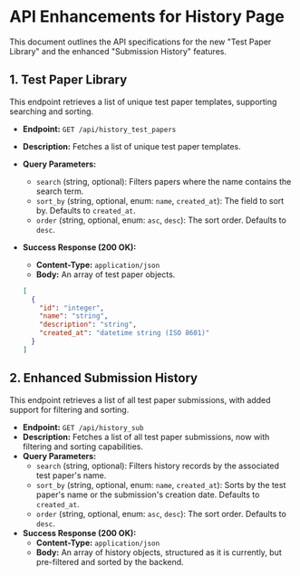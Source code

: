 # API Enhancements for History Page

This document outlines the API specifications for the new "Test Paper Library" and the enhanced "Submission History" features.

## 1. Test Paper Library

This endpoint retrieves a list of unique test paper templates, supporting searching and sorting.

*   **Endpoint:** `GET /api/history_test_papers`
*   **Description:** Fetches a list of unique test paper templates.
*   **Query Parameters:**
    *   `search` (string, optional): Filters papers where the name contains the search term.
    *   `sort_by` (string, optional, enum: `name`, `created_at`): The field to sort by. Defaults to `created_at`.
    *   `order` (string, optional, enum: `asc`, `desc`): The sort order. Defaults to `desc`.
*   **Success Response (200 OK):**
    *   **Content-Type:** `application/json`
    *   **Body:** An array of test paper objects.

    ```json
    [
      {
        "id": "integer",
        "name": "string",
        "description": "string",
        "created_at": "datetime string (ISO 8601)"
      }
    ]
    ```

## 2. Enhanced Submission History

This endpoint retrieves a list of all test paper submissions, with added support for filtering and sorting.

*   **Endpoint:** `GET /api/history_sub`
*   **Description:** Fetches a list of all test paper submissions, now with filtering and sorting capabilities.
*   **Query Parameters:**
    *   `search` (string, optional): Filters history records by the associated test paper's name.
    *   `sort_by` (string, optional, enum: `name`, `created_at`): Sorts by the test paper's name or the submission's creation date. Defaults to `created_at`.
    *   `order` (string, optional, enum: `asc`, `desc`): The sort order. Defaults to `desc`.
*   **Success Response (200 OK):**
    *   **Content-Type:** `application/json`
    *   **Body:** An array of history objects, structured as it is currently, but pre-filtered and sorted by the backend.